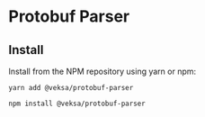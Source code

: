 # Protobuf Parser

## Install

Install from the NPM repository using yarn or npm:

```shell
yarn add @veksa/protobuf-parser
```

```shell
npm install @veksa/protobuf-parser
```
